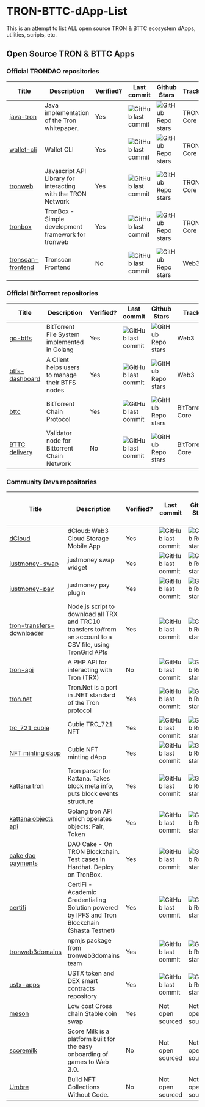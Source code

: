 # TRON-BTTC-dApp-List
This is an attempt to list ALL open source TRON &amp; BTTC ecosystem dApps, utilities, scripts, etc.


## Open Source TRON & BTTC Apps

### Official TRONDAO repositories

| Title                                                     | Description                                 | Verified? | Last commit                                                                             | Github Stars                                                                      | Track                                                                  | Hackathon Winner?    |
|-----------------------------------------------------------|---------------------------------------------|----------|-----------------------------------------------------------------------------------------|-----------------------------------------------------------------------------------|------------------------------------------------------------------------|------------------------------------------------------------------------|
| [java-tron](https://github.com/tronprotocol/java-tron) | Java implementation of the Tron whitepaper. | Yes      | ![GitHub last commit](https://img.shields.io/github/last-commit/tronprotocol/java-tron) | ![GitHub Repo stars](https://img.shields.io/github/stars/tronprotocol/java-tron)  | TRON Core |
| [wallet-cli](https://github.com/tronprotocol/wallet-cli)  | Wallet CLI                                  | Yes      | ![GitHub last commit](https://img.shields.io/github/last-commit/tronprotocol/wallet-cli)                       | ![GitHub Repo stars](https://img.shields.io/github/stars/tronprotocol/wallet-cli)                  | TRON Core |
| [tronweb](https://github.com/tronprotocol/tronweb) | Javascript API Library for interacting with the TRON Network                                 | Yes      | ![GitHub last commit](https://img.shields.io/github/last-commit/tronprotocol/tronweb)                       | ![GitHub Repo stars](https://img.shields.io/github/stars/tronprotocol/tronweb)                  | TRON Core |
| [tronbox](https://github.com/tronprotocol/tronbox) | TronBox - Simple development framework for tronweb                                 | Yes      | ![GitHub last commit](https://img.shields.io/github/last-commit/tronprotocol/tronbox)                       | ![GitHub Repo stars](https://img.shields.io/github/stars/tronprotocol/tronbox)                  | TRON Core |
| [tronscan-frontend](https://github.com/tronscan/tronscan-frontend) | Tronscan Frontend                                | No      | ![GitHub last commit](https://img.shields.io/github/last-commit/tronscan/tronscan-frontend)                       | ![GitHub Repo stars](https://img.shields.io/github/stars/tronscan/tronscan-frontend)                  | Web3|

### Official BitTorrent repositories

| Title                                                     | Description                                 | Verified? | Last commit                                                                             | Github Stars                                                                      | Track                                                                  | Hackathon Winner?    |
|-----------------------------------------------------------|---------------------------------------------|----------|-----------------------------------------------------------------------------------------|-----------------------------------------------------------------------------------|------------------------------------------------------------------------|------------------------------------------------------------------------|
| [go-btfs](https://github.com/bittorrent/go-btfs) | BitTorrent File System implemented in Golang                               | Yes      | ![GitHub last commit](https://img.shields.io/github/last-commit/bittorrent/go-btfs)                       | ![GitHub Repo stars](https://img.shields.io/github/stars/bittorrent/go-btfs)                  | Web3 |
| [btfs-dashboard](https://github.com/bittorrent/go-btfs) | A Client helps users to manage their BTFS nodes                               | Yes      | ![GitHub last commit](https://img.shields.io/github/last-commit/bittorrent/btfs-dashboard)                       | ![GitHub Repo stars](https://img.shields.io/github/stars/bittorrent/btfs-dashboard)                  | Web3 |
| [bttc](https://github.com/bttcprotocol/bttc) | BitTorrent Chain Protocol                               | Yes      | ![GitHub last commit](https://img.shields.io/github/last-commit/bttcprotocol/bttc)                       | ![GitHub Repo stars](https://img.shields.io/github/stars/bttcprotocol/bttc)                  | BitTorrent Core |
| [BTTC delivery](https://github.com/bttcprotocol/delivery) | Validator node for Bittorrent Chain Network                              | No      | ![GitHub last commit](https://img.shields.io/github/last-commit/bttcprotocol/delivery)                       | ![GitHub Repo stars](https://img.shields.io/github/stars/bttcprotocol/delivery)                  | BitTorrent Core |

### Community Devs repositories

| Title                                                     | Description                                 | Verified? | Last commit                                                                             | Github Stars                                                                      | Track                                                                  | Hackathon Winner?    | Deployed on TRON/BTTC MainNet? |
|-----------------------------------------------------------|---------------------------------------------|----------|-----------------------------------------------------------------------------------------|-----------------------------------------------------------------------------------|------------------------------------------------------------------------|------------------------------------------------------------------------|------------------------------------------------------------------------|
| [dCloud](https://github.com/simbadMarino/dCloud) | dCloud: Web3 Cloud Storage Mobile App                             | Yes      | ![GitHub last commit](https://img.shields.io/github/last-commit/simbadMarino/dCloud)                       | ![GitHub Repo stars](https://img.shields.io/github/stars/simbadMarino/dCloud)                  | Web3 | Yes [S1] | Yes |
| [justmoney-swap](https://github.com/justmoney-io/swap-widget) | justmoney swap widget                          | Yes      | ![GitHub last commit](https://img.shields.io/github/last-commit/justmoney-io/swap-widget)                       | ![GitHub Repo stars](https://img.shields.io/github/stars/justmoney-io/swap-widget)                  | DeFi | Yes [S1] | Yes |
| [justmoney-pay](https://github.com/justmoney-io/justmoney-pay-woocommerce) | justmoney pay plugin                          | Yes      | ![GitHub last commit](https://img.shields.io/github/last-commit/justmoney-io/justmoney-pay-woocommerce)                       | ![GitHub Repo stars](https://img.shields.io/github/stars/justmoney-io/justmoney-pay-woocommerce)                  | Web3 | Yes [S2] | Yes |
| [tron-transfers-downloader](https://github.com/ColonelJ/tron-transfers-downloader) | Node.js script to download all TRX and TRC10 transfers to/from an account to a CSV file, using TronGrid APIs                            | Yes      | ![GitHub last commit](https://img.shields.io/github/last-commit/ColonelJ/tron-transfers-downloader)                       | ![GitHub Repo stars](https://img.shields.io/github/stars/ColonelJ/tron-transfers-downloader)                  | BigData | No | N/A |
| [tron-api](https://github.com/iexbase/tron-api) | A PHP API for interacting with Tron (TRX)                         | No      | ![GitHub last commit](https://img.shields.io/github/last-commit/iexbase/tron-api)                       | ![GitHub Repo stars](https://img.shields.io/github/stars/iexbase/tron-api)                  | Web3 | No | N/A |
| [tron.net](https://github.com/griffo-io/tron.net) | Tron.Net is a port in .NET standard of the Tron protocol                        | Yes      | ![GitHub last commit](https://img.shields.io/github/last-commit/griffo-io/tron.net)                       | ![GitHub Repo stars](https://img.shields.io/github/stars/griffo-io/tron.net)                  | Web3 | No | N/A|
| [trc_721 cubie](https://github.com/Cubie-3D-NFT/TRC721_Smartcontract) | Cubie TRC_721 NFT                     | Yes      | ![GitHub last commit](https://img.shields.io/github/last-commit/Cubie-3D-NFT/TRC721_Smartcontract)                       | ![GitHub Repo stars](https://img.shields.io/github/stars/Cubie-3D-NFT/TRC721_Smartcontract)                   | NFT | Yes [S1] | Yes |
| [NFT minting dapp](https://github.com/Cubie-3D-NFT/cubiedapp) | Cubie NFT minting dApp                    | Yes      | ![GitHub last commit](https://img.shields.io/github/last-commit/Cubie-3D-NFT/cubiedapp)                       | ![GitHub Repo stars](https://img.shields.io/github/stars/Cubie-3D-NFT/cubiedapp)                   | NFT | Yes [S1] | Yes |
| [kattana tron](https://github.com/kattana-io/tron-blocks-parser) | Tron parser for Kattana. Takes block meta info, puts block events structure                   | Yes      | ![GitHub last commit](https://img.shields.io/github/last-commit/kattana-io/tron-blocks-parser)                       | ![GitHub Repo stars](https://img.shields.io/github/stars/kattana-io/tron-blocks-parser) | BigData | Yes [S2] | No |
| [kattana objects api](https://github.com/kattana-io/tron-objects-api) | Golang tron API which operates objects: Pair, Token                   | Yes      | ![GitHub last commit](https://img.shields.io/github/last-commit/kattana-io/tron-objects-api)                       | ![GitHub Repo stars](https://img.shields.io/github/stars/kattana-io/tron-objects-api) | BigData | Yes [S2] | N/A |
| [cake dao payments](https://github.com/oespn/dao-cake-sol-hh) | DAO Cake - On TRON Blockchain. Test cases in Hardhat. Deploy on TronBox.                  | Yes      | ![GitHub last commit](https://img.shields.io/github/last-commit/oespn/dao-cake-sol-hh)                       | ![GitHub Repo stars](https://img.shields.io/github/stars/oespn/dao-cake-sol-hh) | Web3 | Yes [S2] | No|
| [certifi](https://github.com/Ronak-59/Certifi) | CertiFi - Academic Credentialing Solution powered by IPFS and Tron Blockchain (Shasta Testnet)                  | Yes      | ![GitHub last commit](https://img.shields.io/github/last-commit/Ronak-59/Certifi)                       | ![GitHub Repo stars](https://img.shields.io/github/stars/Ronak-59/Certifi) | Web3 | Yes [S2] | Yes |
| [tronweb3domains](https://github.com/TronWeb3Domains/trondomainjs) |  npmjs package from tronweb3domains team            | Yes      | ![GitHub last commit](https://img.shields.io/github/last-commit/TronWeb3Domains/trondomainjs)                        | ![GitHub Repo stars](https://img.shields.io/github/stars/TronWeb3Domains/trondomainjs) | Web3 | No | Yes |
| [ustx-apps](https://github.com/ustx/ustx-dex) |  USTX token and DEX smart contracts repository           | Yes      | ![GitHub last commit](https://img.shields.io/github/last-commit/ustx/ustx-dex)                        | ![GitHub Repo stars](https://img.shields.io/github/stars/ustx/ustx-dex) | Web3 | Yes [S1] | Yes |
| [meson](https://meson.fi/) |  Low cost Cross chain Stable coin swap           | Yes      | Not open sourced                       | Not open sourced | DeFi | Yes [S2] | Yes |
| [scoremilk](http://testing.scoremilk.com/) |  Score Milk is a platform built for the easy onboarding of games to Web 3.0.           | No      | Not open sourced                       | Not open sourced | GameFi | Yes [S2] | No |
| [Umbre](https://app.umbre.xyz/) |  Build NFT Collections Without Code.           | No      | Not open sourced                       | Not open sourced | NFT | Yes [S2] | No
